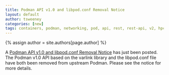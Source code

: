 ```yaml
---
title: Podman API v1.0 and libpod.conf Removal Notice 
layout: default
author: tsweeney 
categories: [new]
tags: containers, podman, networking, pod, api, rest, rest-api, v2, hpc, varlink
---
```

{% assign author = site.authors[page.author] %}

A [Podman API v1.0 and libpod.conf Removal Notice](https://podman.io/blogs/2020/12/11/remove-varlink-libpod-conf-notice.html) has just been posted.  The Podman v1.0 API based on the varlink library and the libpod.conf file have both been removed from upstream Podman.  Please see the notice for more details.
